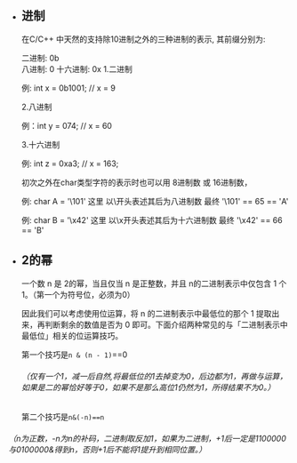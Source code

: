 - ## 进制

  在C/C++ 中天然的支持除10进制之外的三种进制的表示, 其前缀分别为:

  二进制: 0b             
  八进制: 0
  十六进制: 0x
  1.二进制

  例:  int x = 0b1001;   // x = 9

  2.八进制

  例：int y = 074;        // x = 60

  3.十六进制

  例:  int z = 0xa3;       // x = 163;

  初次之外在char类型字符的表示时也可以用 8进制数 或 16进制数，

  例: char A = '\101'  这里 以\开头表述其后为八进制数 最终 '\101' == 65 == 'A' 

  例: char B = '\x42' 这里 以\x开头表述其后为十六进制数 最终 '\x42' == 66 == 'B' 
  

- ## 2的幂

  一个数 n 是 2的幂，当且仅当 n 是正整数，并且 n的二进制表示中仅包含 1 个 1。（第一个为符号位，必须为0）

  因此我们可以考虑使用位运算，将 n 的二进制表示中最低位的那个 1 提取出来，再判断剩余的数值是否为 0 即可。下面介绍两种常见的与「二进制表示中最低位」相关的位运算技巧。

  第一个技巧是`n & (n - 1)`==0

  ###### （仅有一个1，减一后自然,将最低位的1去掉变为0，后边都为1，再做与运算，如果是二的幂恰好等于0，如果不是那么高位1仍然为1，所得结果不为0。）

  第二个技巧是`n&(-n)==n`

###### 		（n为正数，-n为n的补码，二进制取反加1，如果为二进制，+1后一定是1100000与0100000&得到n，否则+1后不能将1提升到相同位置。）